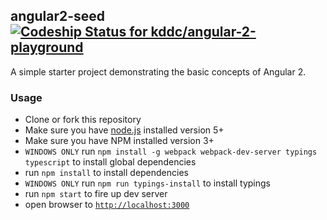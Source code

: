 ## angular2-seed [ ![Codeship Status for kddc/angular-2-playground](https://codeship.com/projects/e38268d0-42e4-0134-c947-6642d9f7ed7f/status?branch=master)](https://codeship.com/projects/168291)

A simple starter project demonstrating the basic concepts of Angular 2.


### Usage
- Clone or fork this repository
- Make sure you have [node.js](https://nodejs.org/) installed version 5+
- Make sure you have NPM installed version 3+
- `WINDOWS ONLY` run `npm install -g webpack webpack-dev-server typings typescript` to install global dependencies
- run `npm install` to install dependencies
- `WINDOWS ONLY` run `npm run typings-install` to install typings
- run `npm start` to fire up dev server
- open browser to [`http://localhost:3000`](http://localhost:3000)
